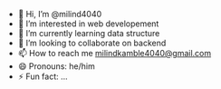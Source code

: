 - 👋 Hi, I’m @milind4040
- 👀 I’m interested in web developement
- 🌱 I’m currently learning data structure
- 💞️ I’m looking to collaborate on backend
- 📫 How to reach me milindkamble4040@gmail.com
- 😄 Pronouns: he/him
- ⚡ Fun fact: ...

<!---
milind4040/milind4040 is a ✨ special ✨ repository because its `README.md` (this file) appears on your GitHub profile.
You can click the Preview link to take a look at your changes.
--->
